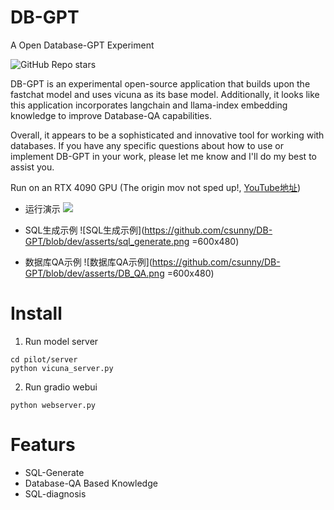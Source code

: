 # DB-GPT
A Open Database-GPT Experiment

![GitHub Repo stars](https://img.shields.io/github/stars/csunny/db-gpt?style=social)


DB-GPT is an experimental open-source application that builds upon the fastchat model and uses vicuna as its base model. Additionally, it looks like this application incorporates langchain and llama-index embedding knowledge to improve Database-QA capabilities. 

Overall, it appears to be a sophisticated and innovative tool for working with databases. If you have any specific questions about how to use or implement DB-GPT in your work, please let me know and I'll do my best to assist you.

Run on an RTX 4090 GPU (The origin mov not sped up!, [YouTube地址](https://www.youtube.com/watch?v=1PWI6F89LPo))
- 运行演示
![](https://github.com/csunny/DB-GPT/blob/dev/asserts/演示.gif)

- SQL生成示例
![SQL生成示例](https://github.com/csunny/DB-GPT/blob/dev/asserts/sql_generate.png =600x480)
- 数据库QA示例 
![数据库QA示例](https://github.com/csunny/DB-GPT/blob/dev/asserts/DB_QA.png =600x480)
# Install
1. Run model server
```
cd pilot/server
python vicuna_server.py
```

2. Run gradio webui
```
python webserver.py 
```

# Featurs
- SQL-Generate
- Database-QA Based Knowledge 
- SQL-diagnosis